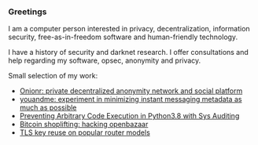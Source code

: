### Greetings

I am a computer person interested in privacy, decentralization, information security, free-as-in-freedom software and human-friendly technology.

I have a history of security and darknet research. I offer consultations and help regarding my software, opsec, anonymity and privacy.

Small selection of my work:

* [Onionr: private decentralized anonymity network and social platform](https://onionr.net)
* [youandme: experiment in minimizing instant messaging metadata as much as possible](https://github.com/beardog108/youandme)
* [Preventing Arbitrary Code Execution in Python3.8 with Sys Auditing](https://chaoswebs.net/blog/preventing-arbitrary-code-execution-in-python38-with-auditing.html)
* [Bitcoin shoplifting: hacking openbazaar](https://chaoswebs.net/blog/bitcoin-shoplifting:-hacking-openbazaar-1.0.html)
* [TLS key reuse on popular router models](https://chaoswebs.net/blog/tls-key-reuse-on-popular-router-models.html)
